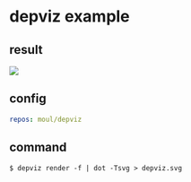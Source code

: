 # depviz example

## result

![](https://raw.githubusercontent.com/moul/depviz/master/examples/depviz/depviz.svg?sanitize=true)

## config

```yaml
repos: moul/depviz
```

## command

```console
$ depviz render -f | dot -Tsvg > depviz.svg
```
